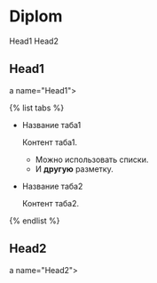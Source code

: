 # Diplom
Head1
Head2
## Head1
a name="Head1"></a> 


{% list tabs %}

- Название таба1

  Контент таба1.

  * Можно использовать списки.
  * И **другую** разметку.

- Название таба2

  Контент таба2.

{% endlist %}


































## Head2
a name="Head2"></a> 
